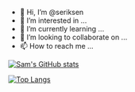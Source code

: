 - 👋 Hi, I’m @seriksen
- 👀 I’m interested in ...
- 🌱 I’m currently learning ...
- 💞️ I’m looking to collaborate on ...
- 📫 How to reach me ...


[![Sam's GitHub stats](https://github-readme-stats.vercel.app/api?username=seriksen&count_private=true&show_icons=true&theme=radical)](https://github.com/seriksen/)

[![Top Langs](https://github-readme-stats.vercel.app/api/top-langs/?username=seriksen&layout=compact&theme=radical)](https://github.com/anuraghazra/github-readme-stats)
<!---
seriksen/seriksen is a ✨ special ✨ repository because its `README.md` (this file) appears on your GitHub profile.
You can click the Preview link to take a look at your changes.
--->
